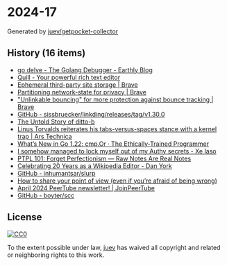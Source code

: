# 2024-17

Generated by [juev/getpocket-collector](https://github.com/juev/getpocket-collector)

## History (16 items)

- [go delve - The Golang Debugger - Earthly Blog](https://earthly.dev/blog/golang-dlv/)
- [Quill - Your powerful rich text editor](https://quilljs.com)
- [Ephemeral third-party site storage | Brave](https://brave.com/privacy-updates/7-ephemeral-storage/)
- [Partitioning network-state for privacy | Brave](https://brave.com/privacy-updates/14-partitioning-network-state/)
- ["Unlinkable bouncing" for more protection against bounce tracking | Brave](https://brave.com/privacy-updates/16-unlinkable-bouncing/)
- [GitHub - sissbruecker/linkding/releases/tag/v1.30.0](https://github.com/sissbruecker/linkding/releases/tag/v1.30.0)
- [The Untold Story of ditto-b](https://blog.lopp.net/the-untold-story-of-ditto-b/)
- [Linus Torvalds reiterates his tabs-versus-spaces stance with a kernel trap | Ars Technica](https://arstechnica.com/gadgets/2024/04/linus-torvalds-reiterates-his-tabs-versus-spaces-stance-with-a-kernel-trap/)
- [What’s New in Go 1.22: cmp.Or · The Ethically-Trained Programmer](https://blog.carlana.net/post/2024/golang-cmp-or-uses-and-history/)
- [I somehow managed to lock myself out of my Authy secrets - Xe Iaso](https://xeiaso.net/notes/2024/authy-fuckup/)
- [PTPL 101: Forget Perfectionism — Raw Notes Are Real Notes](https://blog.plaintextpaperless.com/p/ptpl-101-no-perfection-raw-notes-are-real-notes)
- [Celebrating 20 Years as a Wikipedia Editor - Dan York](https://danyork.com/2024/04/celebrating-20-years-as-a-wikipedia-editor.html)
- [GitHub - inhumantsar/slurp](https://github.com/inhumantsar/slurp)
- [How to share your point of view (even if you’re afraid of being wrong)](https://newsletter.weskao.com/p/high-performers-share-their-point-of-view)
- [April 2024 PeerTube newsletter! | JoinPeerTube](https://joinpeertube.org/news/newsletter-2024-04)
- [GitHub - boyter/scc](https://github.com/boyter/scc)

## License

[![CC0](https://mirrors.creativecommons.org/presskit/buttons/88x31/svg/cc-zero.svg)](https://creativecommons.org/publicdomain/zero/1.0/)

To the extent possible under law, [juev](https://github.com/juev) has waived all copyright and related or neighboring rights to this work.
